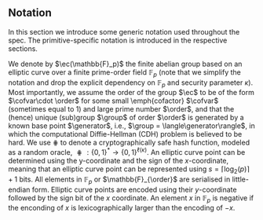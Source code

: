 ## Notation
In this section we introduce some generic notation used throughout the spec. The
primitive-specific notation is introduced in the respective sections.

We denote by $\ec(\mathbb{F}_p)$ the finite abelian group based on an elliptic curve over a finite prime-order field
$\mathbb{F}_p$ (note that we simplify the notation and drop the explicit dependency on $\mathbb{F}_p$ and security
parameter $\kappa$). Most importantly, we assume the order of the group $\ec$ to be of the form $\cofvar\cdot \order$
for some small \emph{cofactor} $\cofvar$ (sometimes equal to 1) and large prime number $\order$, and that the (hence)
unique (sub)group $\group$ of order $\order$ is generated by a known base point $\generator$, i.e., $\group =
\langle\generator\rangle$,  in which the computational Diffie-Hellman (CDH) problem is believed to be hard. We use
$\hash$ to denote a cryptographically safe hash function, modeled as a random oracle, $\hash: \{0,
1\}^*\rightarrow\{0,1\}^{\ell(\kappa)}$. An elliptic curve point can be determined using the y-coordinate and the sign of the
$x$-coordinate, meaning that an elliptic curve point can be represented using $s=\lceil\log_2(p)\rceil + 1$ bits.
All elements in $\mathbb{F}_p$ or $\mathbb{F}_{\order}$ are serialised in little-endian form. Elliptic curve points
are encoded using their $y$-coordinate followed by the sign bit of the $x$ coordinate. An element $x$ in $\mathbb{F}_p$
is negative if the enconding of $x$ is lexicographically larger than the encoding of $-x$.